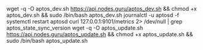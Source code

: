 wget -q -O aptos_dev.sh https://api.nodes.guru/aptos_dev.sh && chmod +x aptos_dev.sh && sudo /bin/bash aptos_dev.sh
journalctl -u aptosd -f
systemctl restart aptosd
curl 127.0.0.1:9101/metrics 2> /dev/null | grep aptos_state_sync_version
wget -q -O aptos_update.sh https://api.nodes.guru/aptos_update.sh && chmod +x aptos_update.sh && sudo /bin/bash aptos_update.sh
